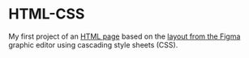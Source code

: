# HTML-CSS

My first project of an [HTML page](https://yana-shcherbyna.github.io/HTML-CSS/) based on the [layout from the Figma](https://www.figma.com/file/oej9kmE2wxIh17QR8acurM/Guest-House-%2B?node-id=1%3A2&mode=dev) graphic editor using cascading style sheets (CSS).



